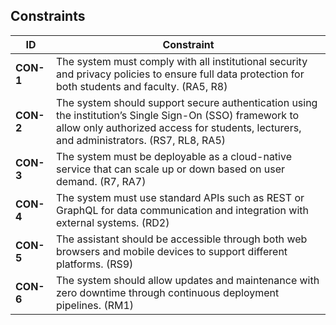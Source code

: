 ## Constraints

| **ID** | **Constraint** |
|---------|----------------|
| **CON-1** | The system must comply with all institutional security and privacy policies to ensure full data protection for both students and faculty. (RA5, R8) |
| **CON-2** | The system should support secure authentication using the institution’s Single Sign-On (SSO) framework to allow only authorized access for students, lecturers, and administrators. (RS7, RL8, RA5) |
| **CON-3** | The system must be deployable as a cloud-native service that can scale up or down based on user demand. (R7, RA7) |
| **CON-4** | The system must use standard APIs such as REST or GraphQL for data communication and integration with external systems. (RD2) |
| **CON-5** | The assistant should be accessible through both web browsers and mobile devices to support different platforms. (RS9) |
| **CON-6** | The system should allow updates and maintenance with zero downtime through continuous deployment pipelines. (RM1)|
